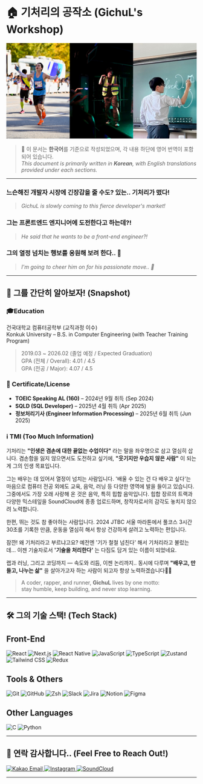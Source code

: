 # 🏠 기처리의 공작소 (GichuL's Workshop)

![Welcome Banner](banner.png)

> 💬 이 문서는 **한국어**를 기준으로 작성되었으며, 각 내용 하단에 영어 번역이 포함되어 있습니다.  
> *This document is primarily written in **Korean**, with English translations provided under each sections.*

---

### 느슨해진 개발자 시장에 긴장감을 줄 수도? 있는.. **기처리**가 떴다!  
> *GichuL is slowly coming to this fierce developer's market!*

### 그는 **프론트엔드 엔지니어**에 도전한다고 하는데?!  
> *He said that he wants to be a front-end engineer?!*

### 그의 열정 넘치는 행보를 응원해 보려 한다.. 🤪  
> *I'm going to cheer him on for his passionate move.. 🤪*

---

## 💫 그를 간단히 알아보자! (Snapshot)

### 🎓Education
건국대학교 컴퓨터공학부 (교직과정 이수)<br/>
Konkuk University – B.S. in Computer Engineering (with Teacher Training Program)<br/>
> 2019.03 ~ 2026.02 (졸업 예정 / Expected Graduation)<br/>
> GPA (전체 / Overall): 4.01 / 4.5  
> GPA (전공 / Major): 4.07 / 4.5

### 🪪 Certificate/License
- **TOEIC Speaking AL (160)** – 2024년 9월 취득 (Sep 2024)  
- **SQLD (SQL Developer)** – 2025년 4월 취득 (Apr 2025)  
- **정보처리기사 (Engineer Information Processing)** – 2025년 6월 취득 (Jun 2025)

### ℹ TMI (Too Much Information)
기처리는 **"인생은 겸손에 대한 끝없는 수업이다"** 라는 말을 좌우명으로 삼고 열심히 삽니다.
겸손함을 잃지 않으면서도 도전하고 싶기에, **"웃기지만 우습지 않은 사람"** 이 되는 게 그의 인생 목표입니다.

그는 배우는 데 있어서 열정이 넘치는 사람입니다.
'배울 수 있는 건 다 배우고 싶다'는 마음으로 컴퓨터 전공 외에도 교육, 음악, 러닝 등 다양한 영역에 발을 들이고 있습니다.
그중에서도 가장 오래 사랑해 온 것은 음악, 특히 힙합 음악입니다.
힙합 장르의 트랙과 다양한 믹스테잎을 SoundCloud에 종종 업로드하며, 창작자로서의 감각도 놓치지 않으려 노력합니다.

한편, 뛰는 것도 참 좋아하는 사람입니다.
2024 JTBC 서울 마라톤에서 풀코스 3시간 30초를 기록한 만큼, 운동을 열심히 해서 항상 건강하게 살려고 노력하는 편입니다.

잠깐! 왜 기처리라고 부르냐고요?
예전엔 '기가 철철 넘친다' 해서 기처리라고 불렀는데…
이젠 기술자로서 **'기술을 처리한다'** 는 다짐도 담겨 있는 이름이 되었네요.

랩과 러닝, 그리고 코딩까지 —
속도와 리듬, 이젠 논리까지.. 동시에 다루며
**"배우고, 만들고, 나누는 삶"** 을 살아가고자 하는 사람이 되고자 항상 노력하겠습니다🥹💪

> A coder, rapper, and runner, **GichuL** lives by one motto:  
> stay humble, keep building, and never stop learning.


---

## 🛠️ 그의 기술 스택! (Tech Stack)
## Front-End
![React](https://img.shields.io/badge/React-61DAFB?style=for-the-badge&logo=react&logoColor=black)
![Next.js](https://img.shields.io/badge/Next.js-000000?style=for-the-badge&logo=nextdotjs&logoColor=white)
![React Native](https://img.shields.io/badge/React_Native-20232A?style=for-the-badge&logo=react&logoColor=61DAFB)
![JavaScript](https://img.shields.io/badge/JavaScript-F7DF1E?style=for-the-badge&logo=javascript&logoColor=black)
![TypeScript](https://img.shields.io/badge/TypeScript-3178C6?style=for-the-badge&logo=typescript&logoColor=white)
![Zustand](https://img.shields.io/badge/Zustand-000000?style=for-the-badge&logo=zotero&logoColor=white)
![Tailwind CSS](https://img.shields.io/badge/Tailwind_CSS-06B6D4?style=for-the-badge&logo=tailwindcss&logoColor=white)
![Redux](https://img.shields.io/badge/Redux-764ABC?style=for-the-badge&logo=redux&logoColor=white)

## Tools & Others
![Git](https://img.shields.io/badge/Git-F05032?style=for-the-badge&logo=git&logoColor=white)
![GitHub](https://img.shields.io/badge/GitHub-181717?style=for-the-badge&logo=github&logoColor=white)
![Zsh](https://img.shields.io/badge/Zsh-F15A24?style=for-the-badge&logo=zsh&logoColor=white)
![Slack](https://img.shields.io/badge/Slack-4A154B?style=for-the-badge&logo=slack&logoColor=white)
![Jira](https://img.shields.io/badge/Jira-0052CC?style=for-the-badge&logo=jira&logoColor=white)
![Notion](https://img.shields.io/badge/Notion-000000?style=for-the-badge&logo=notion&logoColor=white)
![Figma](https://img.shields.io/badge/Figma-F24E1E?style=for-the-badge&logo=figma&logoColor=white)

## Other Languages
![C](https://img.shields.io/badge/C-00599C?style=for-the-badge&logo=c&logoColor=white)
![Python](https://img.shields.io/badge/Python-3776AB?style=for-the-badge&logo=python&logoColor=white)

---

## 📲 연락 감사합니다.. (Feel Free to Reach Out!)

<div align="left">
  <a href="mailto:gichul@kakao.com">
    <img src="https://img.shields.io/badge/Kakao%20Mail-FFCD00?style=for-the-badge&logo=kakao&logoColor=black" alt="Kakao Email" />
  </a>
  <a href="https://www.instagram.com/jun_h.h/">
    <img src="https://img.shields.io/badge/Instagram-E4405F?style=for-the-badge&logo=instagram&logoColor=white" alt="Instagram" />
  </a>
  <a href="https://soundcloud.com/junho07021" target="_blank">
    <img src="https://img.shields.io/badge/SoundCloud-FF5500?style=for-the-badge&logo=soundcloud&logoColor=white" alt="SoundCloud" />
  </a>
</div>


---
